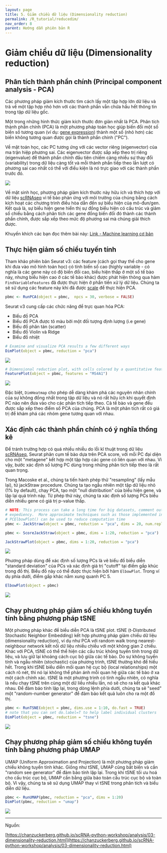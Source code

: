 ```yaml
---
layout: page
title: 5. Giảm chiều dữ liệu (Dimensionality reduction)
permalink: /R_tutorial/reducedim/
nav_order: 8
parent: Hướng dẫn phiên bản R
---
```


# Giảm chiều dữ liệu (Dimensionality reduction)

## Phân tích thành phần chính (Principal component analysis - PCA)

Các phương pháp giảm kích thước tìm cách lấy một tập hợp lớn dữ liệu và trả về một tập hợp nhỏ hơn với các thành phần vẫn chứa hầu hết thông tin trong tập dữ liệu gốc.

Một trong những hình thức giảm kích thước đơn giản nhất là PCA. Phân tích thành phần chính (PCA) là một phương pháp toán học giúp biến đổi một số biến số tương quan (ví dụ: <a target="_blank" href="https://rnaseqcoban.github.io/def/#gene-expressionbiểu-hiện-gene" data-tooltip="{{site.data.dict.Gene_expression}}"  data-tooltip-location="top">gene expression</a>) thành một số (nhỏ hơn) các biến không tương quan được gọi là thành phần chính ("PC").

Về mặt toán học, các PC tương ứng với các vector riêng (eigenvector) của ma trận hiệp phương sai. Các eigenvector được sắp xếp theo trị riêng (eigenvalue) để thành phần chính đầu tiên chiếm càng nhiều sự thay đổi (variability) trong dữ liệu càng tốt và mỗi thành phần tiếp theo lần lượt có phương sai cao nhất có thể với điều kiện là nó trực giao với các thành phần trước đó.

![](../assets/images/Part5/plot_5_1.png)

Về mặt sinh học, phương pháp giảm kích thước này hữu ích và thích hợp với dữ liệu <a target="_blank" href="https://rnaseqcoban.github.io/def/#scrna-seq" data-tooltip="{{site.data.dict.ScRNA_seq}}"  data-tooltip-location="top">scRNAseq</a> vì tế bào phản ứng với môi trường của chúng bằng cách kích hoạt các chương trình điều hòa dẫn đến sự biểu hiện của mô-đun/gen. Kết quả là, sự biểu hiện gene hiển thị sự đồng biểu hiện có cấu trúc và giảm số chiều bằng cách phân tích các gene đồng biến đổi đó thành các thành phần chính, được sắp xếp theo mức độ phương sai mà chúng giải thích được.

Khuyến khích các bạn đọc thêm bài này: [Link - Machine learning cơ bản](https://machinelearningcoban.com/2017/06/15/pca/)

## Thực hiện giảm số chiều tuyến tính

Tham khảo phiên bản Seurat v3: các feature (cách gọi thay thế cho gene khi đưa vào mô hình toán học) có tính biến số cao (highly variable - có nghĩa là các gene này có độ biến đổi cao, biểu hiện thấp ở một số tế bào này, nhưng biểu hiện cao ở các tế bào khác) được phát hiện thông qua hàm `FindVariableFeatures` đã được thực hiện ở phần tiền xử lý dữ liệu. Chúng ta sẽ sử dụng các feature này khi đã được <a target="_blank" href="https://rnaseqcoban.github.io/def/#scale" data-tooltip="{{site.data.dict.Scale}}"  data-tooltip-location="top">scale</a> để thực hiện PCA.

```R
pbmc <- RunPCA(object = pbmc,  npcs = 30, verbose = FALSE)
```

Seurat v3 cung cấp các chức năng để trực quan hóa PCA: 

- Biểu đồ PCA
- Biểu đồ PCA được tô màu bởi một đối tượng định lượng (i.e gene) 
- Biểu đồ phân tán (scatter)  
- Biểu đồ Violin và Ridge 
- Biểu đồ nhiệt

```R
# Examine and visualize PCA results a few different ways
DimPlot(object = pbmc, reduction = "pca")
```
![](../assets/images/Part5/plot_5_2.png)
```R
# Dimensional reduction plot, with cells colored by a quantitative feature
FeaturePlot(object = pbmc, features = "MS4A1")
```
![](../assets/images/Part5/plot_5_3.png)

Đặc biệt, `DimHeatmap` cho phép dễ dàng khám phá các nguyên nhân chính của sự không đồng nhất trong tập dữ liệu và nó rất hữu ích khi quyết định PC nào nên đưa vào cho các phân tích tiếp theo. Cả tế bào và gene đều được sắp xếp theo điểm số PCA của chúng. PCA là một phân tích rất có giá trị để khám phá các nhóm gene tương quan với nhau.

## Xác định các thành phần chính có ý nghĩa thống kê

Để tránh trường hợp có quá nhiều nhiễu do lỗi kĩ thuật trong dữ liệu <a target="_blank" href="https://rnaseqcoban.github.io/def/#scrna-seq" data-tooltip="{{site.data.dict.ScRNA_seq}}"  data-tooltip-location="top">scRNAseq</a>, Seurat phân cụm tế bào dựa trên PCA score, với mỗi PC đại diện cho một "metagene" kết hợp một tập hợp các gene có liên quan với nhau. Vì vậy, bước xác định số lượng PC dùng trong những phân tích tiếp theo là rất quan trọng.   

Trong Macoske et al., chúng ta tiến hành phép thử "resampling" (lấy mẫu lại), từ jackStraw procedure. Chúng ta tạo ngẫu nhiên một tập dữ liệu nhỏ (1% by default), chạy PCA, tạo một "null distribution" của biểu hiện gene, và lặp lại quá trình này. Từ phép thử này, chúng ta xác định số lượng PCs biểu diễn nhiều gene có giá trị p-value thấp. 

```R
# NOTE: This process can take a long time for big datasets, comment out for
# expediency.  More approximate techniques such as those implemented in
# PCElbowPlot() can be used to reduce computation time
pbmc <- JackStraw(object = pbmc, reduction = "pca", dims = 20, num.replicate = 100,  prop.freq = 0.1, verbose = FALSE)

pbmc <- ScoreJackStraw(object = pbmc, dims = 1:20, reduction = "pca")

JackStrawPlot(object = pbmc, dims = 1:20, reduction = "pca")
```
![](../assets/images/Part5/plot_5_5.png)

Phương pháp dùng để xác định số lượng PCs là vẽ biểu đồ biểu diễn "standard deviation" của PCs và xác định giá trị "cutoff" tại điểm gấp khúc trong đồ thị. Biểu đồ này có thể được thực hiện bởi hàm `ElbowPlot`. Trong ví dụ phía dưới, điểm gấp khác nằm xung quanh PC 5. 

```R
ElbowPlot(object = pbmc)
```
![](../assets/images/Part5/plot_5_6.png)

## Chạy phương pháp giảm số chiều không tuyến tính bằng phương pháp tSNE

Một phương pháp khác để biểu diễn PCA là tSNE plot. tSNE (t-Distributed Stochastic Neighbor Embedding) kết hợp phương pháp giảm chiều dữ liệu (dimensionality reduction), ví dụ như PCA với random walk trong nearest-neighbour network kết nối dữ liệu nhiều chiều với một không gian 2 chiều. Khác với PCA, tSNE có thể thể hiện các cấu trúc không tuyến tính trong dữ liệu, và lưu giữ lại khoảng cách cục bộ giữa các tế bào. Do sự không tuyến tính và ngẫu nhiên (stochastic) của phương trình, tSNE thường khó để hiểu hết. Trong khi tSNE biểu diễn mối quan hệ cục bộ (local relationships) một cách rõ nét, thì nó lại không thể phản ánh mỗi quan hệ giữa các tế bào ở xa một cách chính xác. 
tSNE là một phương trình có tính ngẫu nhiên, có nghĩa là nếu chạy tSNE trên cùng một dữ liều nhiều lần, nó sẽ cho ra kết quả khác nhau. Để đảm báo tính lặp lại, trong dòng lệnh phía dưới, chúng ta sẽ "seed" một "random-number generator" để đảm bảo kết quả luôn cho ra một đồ thị. 

```R
pbmc <- RunTSNE(object = pbmc, dims.use = 1:10, do.fast = TRUE)
# note that you can set do.label=T to help label individual clusters
DimPlot(object = pbmc, reduction = "tsne")
```
![](../assets/images/Part5/plot_5_7.png)

## Chạy phương pháp giảm số chiều không tuyến tính bằng phương pháp UMAP

UMAP (Uniform Approximation and Projection) là một phương pháp giảm chiều không tuyến tính khác. Giống như tSNE, UMAP cũng bất biến và cần "random see generator" để đảm bảo tính lặp lại. Trong khi tSNE tối ưu hoá cho cấu trúc cục bộ, UMAP cần bằng giữa bảo toàn cấu trúc cục bộ và toàn bộ. Vì vậy, chúng ta sẽ sử dụng UMAP thay vì tSNE trong phân tích và biểu diễn dữ liệu. 

```R
pbmc <- RunUMAP(pbmc, reduction = "pca", dims = 1:20)
DimPlot(pbmc, reduction = "umap")
```
![](../assets/images/Part5/plot_5_8.png)

---------------------------------------------------------------------

Nguồn:

[https://chanzuckerberg.github.io/scRNA-python-workshop/analysis/03-dimensionality-reduction.html](https://chanzuckerberg.github.io/scRNA-python-workshop/analysis/03-dimensionality-reduction.html)
